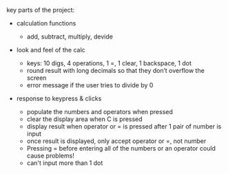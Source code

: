 key parts of the project:
- calculation functions
    * add, subtract, multiply, devide

- look and feel of the calc
    * keys: 10 digs, 4 operations, 1 =, 1 clear, 1 backspace, 1 dot
    * round result with long decimals so that they don’t overflow the screen
    * error message if the user tries to divide by 0
    
- response to  keypress & clicks
    * populate the numbers and operators when pressed
    * clear the display area when C is pressed
    * display result when operator or = is pressed after 1 pair of number is input
    * once result is displayed, only accept operator or =, not number
    * Pressing = before entering all of the numbers or an operator could cause problems!
    * can't input more than 1 dot